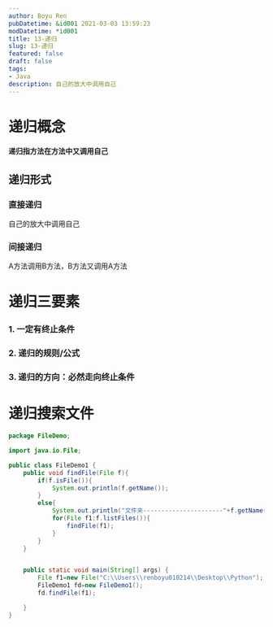 ```yaml
---
author: Boyu Ren
pubDatetime: &id001 2021-03-03 13:59:23
modDatetime: *id001
title: 13-递归
slug: 13-递归
featured: false
draft: false
tags:
- Java
description: 自己的放大中调用自己
---
```


# 递归概念

#### 递归指方法在方法中又调用自己

## 递归形式
### 直接递归
自己的放大中调用自己
### 间接递归
A方法调用B方法，B方法又调用A方法

# 递归三要素

### 1. 一定有终止条件
### 2. 递归的规则/公式
### 3. 递归的方向：必然走向终止条件


# 递归搜索文件



```java
package FileDemo;

import java.io.File;

public class FileDemo1 {
    public void findFile(File f){
        if(f.isFile()){
            System.out.println(f.getName());
        }
        else{
            System.out.println("文件夹----------------------"+f.getName()+"----------------------文件夹");
            for(File f1:f.listFiles()){
                findFile(f1);
            }
        }
    }


    public static void main(String[] args) {
        File f1=new File("C:\\Users\\renboyu010214\\Desktop\\Python");
        FileDemo1 fd=new FileDemo1();
        fd.findFile(f1);

    }
}
```

